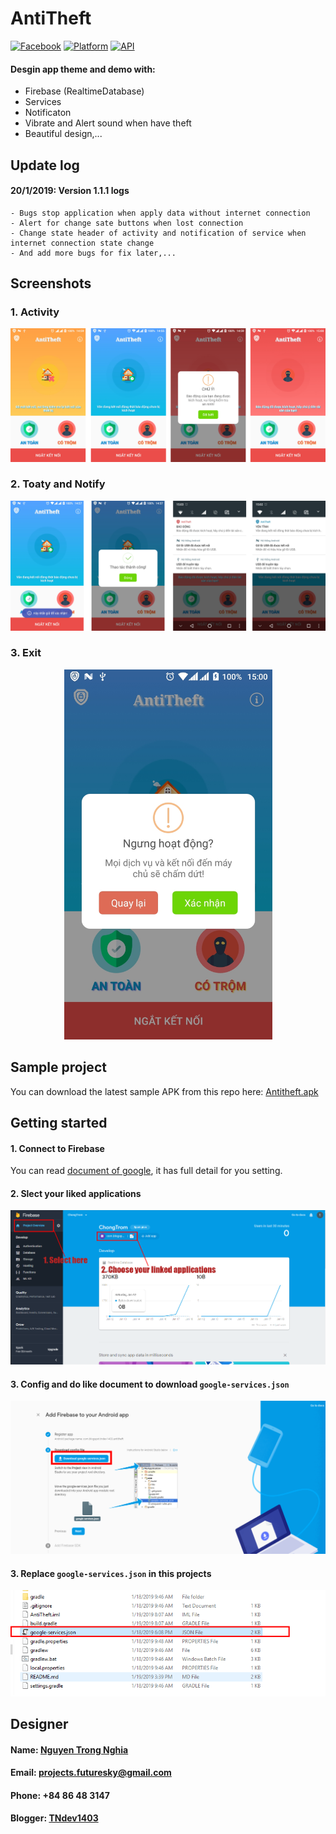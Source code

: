 # AntiTheft
[![Facebook](https://img.shields.io/badge/Facebook-tx.trongnghia98-blue.svg)](https://www.facebook.com/tx.trongnghia98)
[![Platform](https://img.shields.io/badge/platform-android-green.svg)](http://developer.android.com/index.html)
[![API](https://img.shields.io/badge/API-15%2B-brightgreen.svg?style=flat)](https://android-arsenal.com/api?level=15)
#### Desgin app theme and demo with:
* Firebase (RealtimeDatabase)
* Services
* Notificaton
* Vibrate and Alert sound when have theft
* Beautiful design,...

## Update log
#### 20/1/2019: Version 1.1.1 logs
```
- Bugs stop application when apply data without internet connection
- Alert for change sate buttons when lost connection
- Change state header of activity and notification of service when internet connection state change
- And add more bugs for fix later,...
```

## Screenshots
### 1. Activity
<p align="center">
	<img src="Demo/Screenshots/ListActivityDemo.png">
</p>

### 2. Toaty and Notify
<p align="center">
	<img src="Demo/Screenshots/ListNotify.png">
</p>

### 3. Exit
<p align="center">
	<img src="Demo/Screenshots/exit.jpg" width="333">
</p>

## Sample project
You can download the latest sample APK from this repo here: [Antitheft.apk](Demo/AntiTheft.apk)

## Getting started
#### 1. Connect to Firebase
You can read [document of google](https://developer.android.com/studio/write/firebase), it has full detail for you setting.

#### 2. Slect your liked applications
<p align="center">
	<img src="Demo/Screenshots/json1.png">
</p>

#### 3. Config and do like document to download ```google-services.json```
<p align="center">
	<img src="Demo/Screenshots/json2.png">
</p>

#### 3. Replace ```google-services.json``` in this projects
<p align="center">
	<img src="Demo/Screenshots/json3.png">
</p>

## Designer
#### Name: [Nguyen Trong Nghia](https://www.facebook.com/tx.trongnghia98)
#### Email: projects.futuresky@gmail.com
#### Phone: +84 86 48 3147
#### Blogger: [TNdev1403](https://tndev1403.blogspot.com)